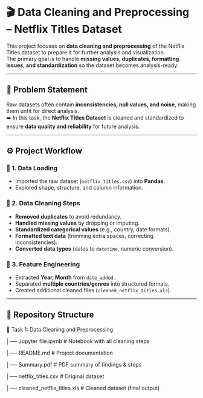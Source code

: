 # 🎬 Data Cleaning and Preprocessing – Netflix Titles Dataset  

This project focuses on **data cleaning and preprocessing** of the Netflix Titles dataset to prepare it for further analysis and visualization.  
The primary goal is to handle **missing values, duplicates, formatting issues, and standardization** so the dataset becomes analysis-ready.  

---

## 📌 Problem Statement  
Raw datasets often contain **inconsistencies, null values, and noise**, making them unfit for direct analysis.  
➡️ In this task, the **Netflix Titles Dataset** is cleaned and standardized to ensure **data quality and reliability** for future analysis.  

---

## ⚙️ Project Workflow  

### 🔹 1. Data Loading  
- Imported the raw dataset (`netflix_titles.csv`) into **Pandas**.  
- Explored shape, structure, and column information.  

### 🔹 2. Data Cleaning Steps  
- **Removed duplicates** to avoid redundancy.  
- **Handled missing values** by dropping or imputing.  
- **Standardized categorical values** (e.g., country, date formats).  
- **Formatted text data** (trimming extra spaces, correcting inconsistencies).  
- **Converted data types** (dates to `datetime`, numeric conversion).  

### 🔹 3. Feature Engineering  
- Extracted **Year, Month** from `date_added`.  
- Separated **multiple countries/genres** into structured formats.  
- Created additional cleaned files (`cleaned_netflix_titles.xls`).  

---

## 📂 Repository Structure  
📁 Task 1: Data Cleaning and Preprocessing

│── Jupyter file.ipynb # Notebook with all cleaning steps

│── README.md # Project documentation

│── Summary.pdf # PDF summary of findings & steps

│── netflix_titles.csv # Original dataset

│── cleaned_netflix_titles.xls # Cleaned dataset (final output)


